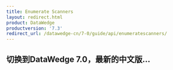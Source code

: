 ```yaml
---
title: Enumerate Scanners 
layout: redirect.html
product: DataWedge
productversion: '7.3'
redirect_url: /datawedge-cn/7-0/guide/api/enumeratescanners/
---
```


## 切换到DataWedge 7.0，最新的中文版...
